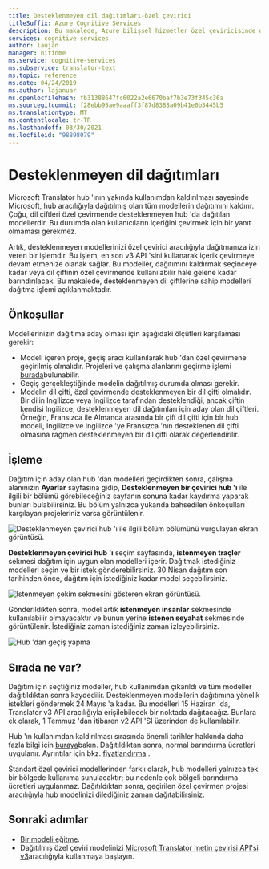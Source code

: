 ```yaml
---
title: Desteklenmeyen dil dağıtımları-özel çevirici
titleSuffix: Azure Cognitive Services
description: Bu makalede, Azure bilişsel hizmetler özel çeviricisinde desteklenmeyen dil çiftlerinin nasıl dağıtılacağı gösterilir.
services: cognitive-services
author: laujan
manager: nitinme
ms.service: cognitive-services
ms.subservice: translator-text
ms.topic: reference
ms.date: 04/24/2019
ms.author: lajanuar
ms.openlocfilehash: fb31388647fc6022a2e6670baf7b3e73f345c36a
ms.sourcegitcommit: f28ebb95ae9aaaff3f87d8388a09b41e0b3445b5
ms.translationtype: MT
ms.contentlocale: tr-TR
ms.lasthandoff: 03/30/2021
ms.locfileid: "98898079"
---
```

# <a name="unsupported-language-deployments"></a>Desteklenmeyen dil dağıtımları

<!--Custom Translator provides the highest-quality translations possible using the latest techniques in neural machine learning. While Microsoft intends to make neural training available in all languages, there are some limitations that prevent us from being able to offer neural machine translation in all language pairs.-->  

Microsoft Translator hub 'ının yakında kullanımdan kaldırılması sayesinde Microsoft, hub aracılığıyla dağıtılmış olan tüm modellerin dağıtımını kaldırır. Çoğu, dil çiftleri özel çevirmende desteklenmeyen hub 'da dağıtılan modellerdir.  Bu durumda olan kullanıcıların içeriğini çevirmek için bir yanıt olmaması gerekmez.

Artık, desteklenmeyen modellerinizi özel çevirici aracılığıyla dağıtmanıza izin veren bir işlemdir.  Bu işlem, en son v3 API 'sini kullanarak içerik çevirmeye devam etmenize olanak sağlar.  Bu modeller, dağıtımını kaldırmak seçinceye kadar veya dil çiftinin özel çevirmende kullanılabilir hale gelene kadar barındırılacak.  Bu makalede, desteklenmeyen dil çiftlerine sahip modelleri dağıtma işlemi açıklanmaktadır.

## <a name="prerequisites"></a>Önkoşullar

Modellerinizin dağıtıma aday olması için aşağıdaki ölçütleri karşılaması gerekir:
* Modeli içeren proje, geçiş aracı kullanılarak hub 'dan özel çevirmene geçirilmiş olmalıdır.  Projeleri ve çalışma alanlarını geçirme işlemi [burada](how-to-migrate.md)bulunabilir.
* Geçiş gerçekleştiğinde modelin dağıtılmış durumda olması gerekir.  
* Modelin dil çifti, özel çevirmende desteklenmeyen bir dil çifti olmalıdır.  Bir dilin Ingilizce veya Ingilizce tarafından desteklendiği, ancak çiftin kendisi Ingilizce, desteklenmeyen dil dağıtımları için aday olan dil çiftleri.  Örneğin, Fransızca ile Almanca arasında bir çift dil çifti için bir hub modeli, Ingilizce ve Ingilizce 'ye Fransızca 'nın desteklenen dil çifti olmasına rağmen desteklenmeyen bir dil çifti olarak değerlendirilir.

## <a name="process"></a>İşleme
Dağıtım için aday olan hub 'dan modelleri geçirdikten sonra, çalışma alanınızın **Ayarlar** sayfasına gidip, **Desteklenmeyen bir çevirici hub 'ı** ile ilgili bir bölümü görebileceğiniz sayfanın sonuna kadar kaydırma yaparak bunları bulabilirsiniz.  Bu bölüm yalnızca yukarıda bahsedilen önkoşulları karşılayan projeleriniz varsa görüntülenir.

![Desteklenmeyen çevirici hub 'ı ile ilgili bölüm bölümünü vurgulayan ekran görüntüsü.](media/unsupported-language-deployments/unsupported-translator-hub-trainings.jpg)

**Desteklenmeyen çevirici hub 'ı** seçim sayfasında, **istenmeyen traçler** sekmesi dağıtım için uygun olan modelleri içerir.  Dağıtmak istediğiniz modelleri seçin ve bir istek gönderebilirsiniz.   30 Nisan dağıtım son tarihinden önce, dağıtım için istediğiniz kadar model seçebilirsiniz.
 
![Istenmeyen çekim sekmesini gösteren ekran görüntüsü.](media/unsupported-language-deployments/unsupported-translator-hub-trainings-list.jpg)

Gönderildikten sonra, model artık **istenmeyen insanlar** sekmesinde kullanılabilir olmayacaktır ve bunun yerine **istenen seyahat** sekmesinde görüntülenir.  İstediğiniz zaman istediğiniz zaman izleyebilirsiniz.

![Hub 'dan geçiş yapma](media/unsupported-language-deployments/request-unsupported-trainings.jpg) 

## <a name="whats-next"></a>Sırada ne var?

Dağıtım için seçtiğiniz modeller, hub kullanımdan çıkarıldı ve tüm modeller dağıtıldıktan sonra kaydedilir.  Desteklenmeyen modellerin dağıtımına yönelik istekleri göndermek 24 Mayıs 'a kadar.  Bu modelleri 15 Haziran 'da, Translator v3 API aracılığıyla erişilebilecek bir noktada dağıtacağız.  Bunlara ek olarak, 1 Temmuz 'dan itibaren v2 API 'SI üzerinden de kullanılabilir.  

Hub 'ın kullanımdan kaldırılması sırasında önemli tarihler hakkında daha fazla bilgi için [buraya](https://www.microsoft.com/translator/business/hub/)bakın.
Dağıtıldıktan sonra, normal barındırma ücretleri uygulanır.  Ayrıntılar için bkz. [fiyatlandırma](https://azure.microsoft.com/pricing/details/cognitive-services/translator-text-api/) .  

Standart özel çevirici modellerinden farklı olarak, hub modelleri yalnızca tek bir bölgede kullanıma sunulacaktır; bu nedenle çok bölgeli barındırma ücretleri uygulanmaz.  Dağıtıldıktan sonra, geçirilen özel çevirmen projesi aracılığıyla hub modelinizi dilediğiniz zaman dağıtabilirsiniz.

## <a name="next-steps"></a>Sonraki adımlar

- [Bir modeli eğitme](how-to-train-model.md).
- Dağıtılmış özel çeviri modelinizi [Microsoft Translator metin çevirisi API'si v3](../reference/v3-0-translate.md?tabs=curl)aracılığıyla kullanmaya başlayın.